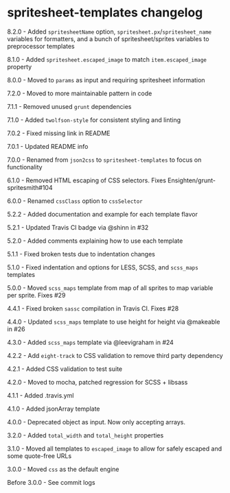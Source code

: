 # spritesheet-templates changelog
8.2.0 - Added `spritesheetName` option, `spritesheet.px`/`spritesheet_name` variables for formatters, and a bunch of spritesheet/sprites variables to preprocessor templates

8.1.0 - Added `spritesheet.escaped_image` to match `item.escaped_image` property

8.0.0 - Moved to `params` as input and requiring spritesheet information

7.2.0 - Moved to more maintainable pattern in code

7.1.1 - Removed unused `grunt` dependencies

7.1.0 - Added `twolfson-style` for consistent styling and linting

7.0.2 - Fixed missing link in README

7.0.1 - Updated README info

7.0.0 - Renamed from `json2css` to `spritesheet-templates` to focus on functionality

6.1.0 - Removed HTML escaping of CSS selectors. Fixes Ensighten/grunt-spritesmith#104

6.0.0 - Renamed `cssClass` option to `cssSelector`

5.2.2 - Added documentation and example for each template flavor

5.2.1 - Updated Travis CI badge via @shinn in #32

5.2.0 - Added comments explaining how to use each template

5.1.1 - Fixed broken tests due to indentation changes

5.1.0 - Fixed indentation and options for LESS, SCSS, and `scss_maps` templates

5.0.0 - Moved `scss_maps` template from map of all sprites to map variable per sprite. Fixes #29

4.4.1 - Fixed broken `sassc` compilation in Travis CI. Fixes #28

4.4.0 - Updated `scss_maps` template to use height for height via @makeable in #26

4.3.0 - Added `scss_maps` template via @leevigraham in #24

4.2.2 - Add `eight-track` to CSS validation to remove third party dependency

4.2.1 - Added CSS validation to test suite

4.2.0 - Moved to mocha, patched regression for SCSS + libsass

4.1.1 - Added .travis.yml

4.1.0 - Added jsonArray template

4.0.0 - Deprecated object as input. Now only accepting arrays.

3.2.0 - Added `total_width` and `total_height` properties

3.1.0 - Moved all templates to `escaped_image` to allow for safely escaped and some quote-free URLs

3.0.0 - Moved `css` as the default engine

Before 3.0.0 - See commit logs
